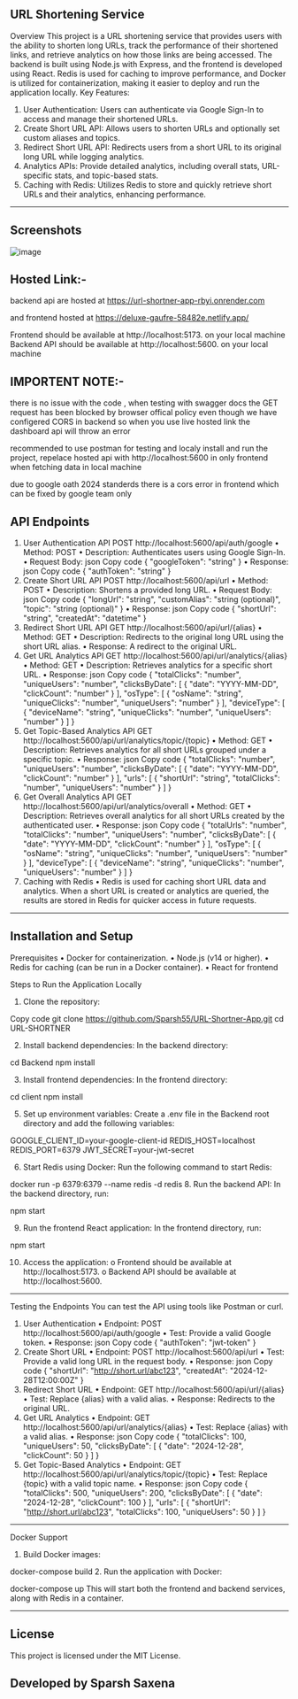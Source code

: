## URL Shortening Service
   Overview
   This project is a URL shortening service that provides users with the ability to shorten long URLs, track the performance of their shortened links, and retrieve analytics on how those links are being accessed. The backend is built using Node.js with Express, and the frontend is developed using React. Redis is used for caching to improve performance, and Docker is utilized for containerization, making it easier to deploy and run the application locally.
   Key Features:
  1.	User Authentication: Users can authenticate via Google Sign-In to access and manage their shortened URLs.
  2.	Create Short URL API: Allows users to shorten URLs and optionally set custom aliases and topics.
  3.	Redirect Short URL API: Redirects users from a short URL to its original long URL while logging analytics.
  4.	Analytics APIs: Provide detailed analytics, including overall stats, URL-specific stats, and topic-based stats.
  5.	Caching with Redis: Utilizes Redis to store and quickly retrieve short URLs and their analytics, enhancing performance.
________________________________________

## Screenshots 
![image](https://github.com/user-attachments/assets/9f81a62a-8da9-409b-850a-168870b26ed5)

## Hosted Link:-
backend api are hosted at https://url-shortner-app-rbyi.onrender.com

and frontend hosted at https://deluxe-gaufre-58482e.netlify.app/

Frontend should be available at http://localhost:5173. on your local machine 
Backend API should be available at http://localhost:5600. on your local machine

## IMPORTENT NOTE:-
there is no issue with the code , when testing with swagger docs the GET request has been blocked by browser offical policy even though we have configered CORS in backend
so when you use live hosted link the dashboard api will throw an error

recommended to use postman for testing and localy install and run the project, repelace hosted api with http://localhost:5600 in only frontend when fetching data in local machine 

due to google oath 2024 standerds there is a cors error in frontend which can be fixed by google team only 

## API Endpoints
1. User Authentication API
POST http://localhost:5600/api/auth/google
•	Method: POST
•	Description: Authenticates users using Google Sign-In.
•	Request Body:
json
Copy code
{
  "googleToken": "string"
}
•	Response:
json
Copy code
{
  "authToken": "string"
}
2. Create Short URL API
POST http://localhost:5600/api/url
•	Method: POST
•	Description: Shortens a provided long URL.
•	Request Body:
json
Copy code
{
  "longUrl": "string",
  "customAlias": "string (optional)",
  "topic": "string (optional)"
}
•	Response:
json
Copy code
{
  "shortUrl": "string",
  "createdAt": "datetime"
}
3. Redirect Short URL API
GET http://localhost:5600/api/url/{alias}
•	Method: GET
•	Description: Redirects to the original long URL using the short URL alias.
•	Response: A redirect to the original URL.
4. Get URL Analytics API
GET http://localhost:5600/api/url/analytics/{alias}
•	Method: GET
•	Description: Retrieves analytics for a specific short URL.
•	Response:
json
Copy code
{
  "totalClicks": "number",
  "uniqueUsers": "number",
  "clicksByDate": [
    {
      "date": "YYYY-MM-DD",
      "clickCount": "number"
    }
  ],
  "osType": [
    {
      "osName": "string",
      "uniqueClicks": "number",
      "uniqueUsers": "number"
    }
  ],
  "deviceType": [
    {
      "deviceName": "string",
      "uniqueClicks": "number",
      "uniqueUsers": "number"
    }
  ]
}
5. Get Topic-Based Analytics API
GET http://localhost:5600/api/url/analytics/topic/{topic}
•	Method: GET
•	Description: Retrieves analytics for all short URLs grouped under a specific topic.
•	Response:
json
Copy code
{
  "totalClicks": "number",
  "uniqueUsers": "number",
  "clicksByDate": [
    {
      "date": "YYYY-MM-DD",
      "clickCount": "number"
    }
  ],
  "urls": [
    {
      "shortUrl": "string",
      "totalClicks": "number",
      "uniqueUsers": "number"
    }
  ]
}
6. Get Overall Analytics API
GET http://localhost:5600/api/url/analytics/overall
•	Method: GET
•	Description: Retrieves overall analytics for all short URLs created by the authenticated user.
•	Response:
json
Copy code
{
  "totalUrls": "number",
  "totalClicks": "number",
  "uniqueUsers": "number",
  "clicksByDate": [
    {
      "date": "YYYY-MM-DD",
      "clickCount": "number"
    }
  ],
  "osType": [
    {
      "osName": "string",
      "uniqueClicks": "number",
      "uniqueUsers": "number"
    }
  ],
  "deviceType": [
    {
      "deviceName": "string",
      "uniqueClicks": "number",
      "uniqueUsers": "number"
    }
  ]
}
7. Caching with Redis
•	Redis is used for caching short URL data and analytics. When a short URL is created or analytics are queried, the results are stored in Redis for quicker access in future requests.
________________________________________
## Installation and Setup
   Prerequisites
•	Docker for containerization.
•	Node.js (v14 or higher).
•	Redis for caching (can be run in a Docker container).
• React for frontend

Steps to Run the Application Locally
1.	Clone the repository:

Copy code
git clone https://github.com/Sparsh55/URL-Shortner-App.git
cd URL-SHORTNER

2.	Install backend dependencies: In the backend directory:

cd Backend
npm install

3.	Install frontend dependencies: In the frontend directory:
   
cd client
npm install

5.	Set up environment variables:
Create a .env file in the  Backend root directory and add the following variables:

GOOGLE_CLIENT_ID=your-google-client-id
REDIS_HOST=localhost
REDIS_PORT=6379
JWT_SECRET=your-jwt-secret

6.	Start Redis using Docker: Run the following command to start Redis:

docker run -p 6379:6379 --name redis -d redis
8.	Run the backend API: In the backend directory, run:

npm start

9.	Run the frontend React application: In the frontend directory, run:

npm start

10.	Access the application:
o	Frontend should be available at http://localhost:5173.
o	Backend API should be available at http://localhost:5600.
________________________________________
Testing the Endpoints
You can test the API using tools like Postman or curl.
1. User Authentication
•	Endpoint: POST http://localhost:5600/api/auth/google
•	Test: Provide a valid Google token.
•	Response:
json
Copy code
{
  "authToken": "jwt-token"
}
2. Create Short URL
•	Endpoint: POST http://localhost:5600/api/url
•	Test: Provide a valid long URL in the request body.
•	Response:
json
Copy code
{
  "shortUrl": "http://short.url/abc123",
  "createdAt": "2024-12-28T12:00:00Z"
}
3. Redirect Short URL
•	Endpoint: GET http://localhost:5600/api/url/{alias}
•	Test: Replace {alias} with a valid alias.
•	Response: Redirects to the original URL.
4. Get URL Analytics
•	Endpoint: GET http://localhost:5600/api/url/analytics/{alias}
•	Test: Replace {alias} with a valid alias.
•	Response:
json
Copy code
{
  "totalClicks": 100,
  "uniqueUsers": 50,
  "clicksByDate": [
    {
      "date": "2024-12-28",
      "clickCount": 50
    }
  ]
}
5. Get Topic-Based Analytics
•	Endpoint: GET http://localhost:5600/api/url/analytics/topic/{topic}
•	Test: Replace {topic} with a valid topic name.
•	Response:
json
Copy code
{
  "totalClicks": 500,
  "uniqueUsers": 200,
  "clicksByDate": [
    {
      "date": "2024-12-28",
      "clickCount": 100
    }
  ],
  "urls": [
    {
      "shortUrl": "http://short.url/abc123",
      "totalClicks": 100,
      "uniqueUsers": 50
    }
  ]
}
________________________________________
Docker Support
1.	Build Docker images:

docker-compose build
2.	Run the application with Docker:

docker-compose up
This will start both the frontend and backend services, along with Redis in a container.
________________________________________
## License
This project is licensed under the MIT License.
## Developed by Sparsh Saxena


